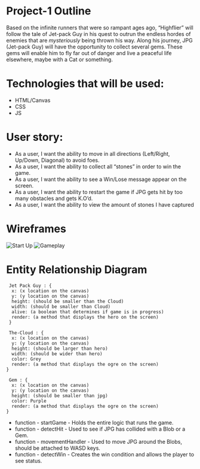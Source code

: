 # Project-1 Outline
Based on the infinite runners that were so rampant ages ago, “Highflier” will follow the tale of Jet-pack Guy in his quest to outrun the endless hordes of enemies that are *mysteriously* being thrown his way. Along his journey, JPG (Jet-pack Guy) will have the opportunity to collect several gems. These gems will enable him to fly far out of danger and live a peaceful life elsewhere, maybe with a Cat or something.

# Technologies that will be used:
- HTML/Canvas
- CSS
- JS

# User story: 
  - As a user, I want the ability to move in all directions (Left/Right, Up/Down, Diagonal) to avoid foes.
  - As a user, I want the ability to collect all “stones” in order to win the game.
  - As a user, I want the ability to see a Win/Lose message appear on the screen.
  - As a user, I want the ability to restart the game if JPG gets hit by too many obstacles and gets K.O’d.
  - As a user, I want the ability to view the amount of stones I have captured
  
  # Wireframes
  
  ![Start Up](https://user-images.githubusercontent.com/111713666/190927490-a14657c9-5ad7-4610-86a5-72b63fb761e3.png)
  ![Gameplay](https://user-images.githubusercontent.com/111713666/190927482-212be7c6-0dd0-49ac-a76a-b96cbe835073.png)
  
  # Entity Relationship Diagram
```  
 Jet Pack Guy : { 
  x: (x location on the canvas)
  y: (y location on the canvas)
  height: (should be smaller than the Cloud)
  width: (should be smaller than Cloud)
  alive: (a boolean that determines if game is in progress)
  render: (a method that displays the hero on the screen)
 }
```
```
 The-Cloud : {
  x: (x location on the canvas)
  y: (y location on the canvas)
  height: (should be larger than hero)
  width: (should be wider than hero)
  color: Grey
  render: (a method that displays the ogre on the screen)
}
```
```
 Gem : {
  x: (x location on the canvas)
  y: (y location on the canvas)
  height: (should be smaller than jpg)
  color: Purple
  render: (a method that displays the ogre on the screen)
}
```
- function - startGame - Holds the entire logic that runs the game.
- function - detectHit - Used to see if JPG has collided with a Blob or a Gem.
- function - movementHandler - Used to move JPG around the Blobs, should be attached to WASD keys.
- function - detectWin - Creates the win condition and allows the player to see status.
